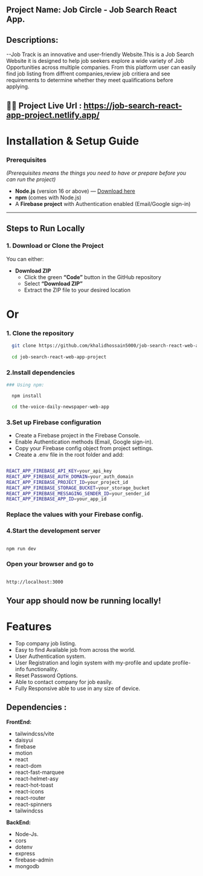 
## Project Name: Job Circle - Job Search React App.

## Descriptions:

--Job Track is an innovative and user-friendly Website.This is a Job Search Website it is designed to help job seekers explore a wide variety of Job Opportunities across multiple companies.
From this platform user can easily find job listing from diffrent companies,review job critiera and see requirements to determine whether they meet qualifications before applying.


## 🚀🚀 Project Live Url : https://job-search-react-app-project.netlify.app/


# Installation & Setup Guide

### Prerequisites
*(Prerequisites means the things you need to have or prepare before you can run the project)*

- **Node.js** (version 16 or above) — [Download here](https://nodejs.org/)  
- **npm** (comes with Node.js)
- A **Firebase project** with Authentication enabled (Email/Google sign-in)

---
## Steps to Run Locally

### 1. Download or Clone the Project

You can either:

- **Download ZIP**  
  - Click the green **“Code”** button in the GitHub repository  
  - Select **“Download ZIP”**  
  - Extract the ZIP file to your desired location
# Or

### 1. **Clone the repository**
```bash
  git clone https://github.com/khalidhossain5000/job-search-react-web-app-project.git
  
  cd job-search-react-web-app-project

```

### 2.Install dependencies

```bash
### Using npm:

  npm install

  cd the-voice-daily-newspaper-web-app

```
### 3.Set up Firebase configuration

- Create a Firebase project in the Firebase Console.
- Enable Authentication methods (Email, Google sign-in).
- Copy your Firebase config object from project settings.
- Create a .env file in the root folder and add:

```bash

REACT_APP_FIREBASE_API_KEY=your_api_key
REACT_APP_FIREBASE_AUTH_DOMAIN=your_auth_domain
REACT_APP_FIREBASE_PROJECT_ID=your_project_id
REACT_APP_FIREBASE_STORAGE_BUCKET=your_storage_bucket
REACT_APP_FIREBASE_MESSAGING_SENDER_ID=your_sender_id
REACT_APP_FIREBASE_APP_ID=your_app_id
```
### Replace the values with your Firebase config.

### 4.Start the development server
```bash

npm run dev

```
###  Open your browser and go to
```bash

http://localhost:3000


```
## Your app should now be running locally!












# Features

- Top company job listing.
- Easy to find Available job from across the world.
- User Authentication system.
- User Registration and login system with my-profile and update profile-info functionality.
- Reset Password Options.
- Able to contact company for job easily.
- Fully Responsive able to use in any size of device.

## Dependencies :

**FrontEnd:**

- tailwindcss/vite
- daisyui
- firebase
- motion
- react
- react-dom
- react-fast-marquee
- react-helmet-asy
- react-hot-toast
- react-icons
- react-router
- react-spinners
- tailwindcss

**BackEnd:**

- Node-Js.
- cors
- dotenv
- express
- firebase-admin
- mongodb

